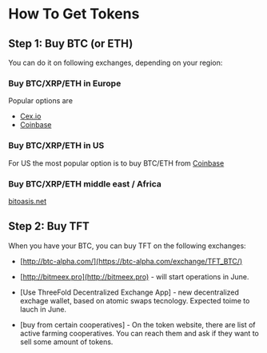 # How To Get Tokens

## Step 1: Buy BTC (or ETH)

You can do it on following exchanges, depending on your region:

### Buy BTC/XRP/ETH in Europe

Popular options are 
* [Cex.io](https://cex.io/buy-bitcoins)
* [Coinbase](https://www.coinbase.com/buy-bitcoin)

### Buy BTC/XRP/ETH in US
For US the most popular option is to buy BTC/ETH from [Coinbase](https://www.coinbase.com/buy-bitcoin)

### Buy BTC/XRP/ETH middle east / Africa
[bitoasis.net](https://bitoasis.net/en/front/faq)

## Step 2: Buy TFT

When you have your BTC, you can buy TFT on the following exchanges:
* [http://btc-alpha.com/](https://btc-alpha.com/exchange/TFT_BTC/)

* [http://bitmeex.pro](http://bitmeex.pro) - will start operations in June.

* [Use ThreeFold Decentralized Exchange App] - new decentralized exchage wallet, based on atomic swaps tecnology. Expected toime to lauch in June.

* [buy from certain cooperatives] - On the token website, there are list of active farming cooperatives. You can reach them and ask if they want to sell some amount of tokens. 
